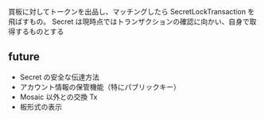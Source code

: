 買板に対してトークンを出品し、マッチングしたら SecretLockTransaction を飛ばすもの。
Secret は現時点ではトランザクションの確認に向かい、自身で取得するものとする

## future

- Secret の安全な伝達方法
- アカウント情報の保管機能（特にパブリックキー）
- Mosaic 以外との交換 Tx
- 板形式の表示
